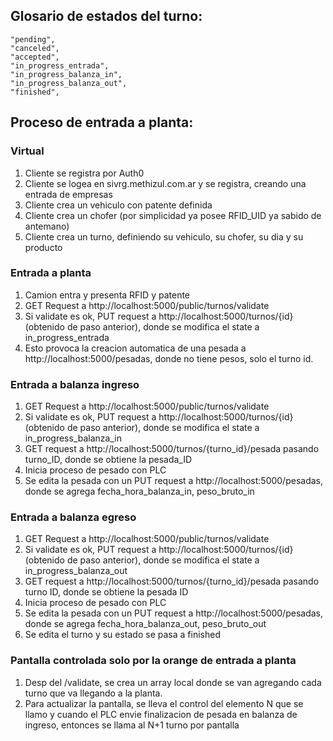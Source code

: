 ## Glosario de estados del turno:
    "pending",
    "canceled",
    "accepted",
    "in_progress_entrada",
    "in_progress_balanza_in",
    "in_progress_balanza_out",
    "finished",

## Proceso de entrada a planta:

### Virtual
1. Cliente se registra por Auth0
2. Cliente se logea en sivrg.methizul.com.ar y se registra, creando una entrada de empresas
3. Cliente crea un vehiculo con patente definida
4. Cliente crea un chofer (por simplicidad ya posee RFID_UID ya sabido de antemano)
5. Cliente crea un turno, definiendo su vehiculo, su chofer, su dia y su producto
### Entrada a planta
1. Camion entra y presenta RFID y patente
2. GET Request a http://localhost:5000/public/turnos/validate
3. Si validate es ok, PUT request a http://localhost:5000/turnos/{id} (obtenido de paso anterior), donde se modifica el state a in_progress_entrada
4. Esto provoca la creacion automatica de una pesada a http://localhost:5000/pesadas, donde no tiene pesos, solo el turno id.
### Entrada a balanza ingreso
1. GET Request a http://localhost:5000/public/turnos/validate
2. Si validate es ok, PUT request a http://localhost:5000/turnos/{id} (obtenido de paso anterior), donde se modifica el state a in_progress_balanza_in
3. GET request a http://localhost:5000/turnos/{turno_id}/pesada pasando turno_ID, donde se obtiene la pesada_ID
4. Inicia proceso de pesado con PLC
5. Se edita la pesada con un PUT request a http://localhost:5000/pesadas, donde se agrega fecha_hora_balanza_in, peso_bruto_in
### Entrada a balanza egreso
1. GET Request a http://localhost:5000/public/turnos/validate
2. Si validate es ok, PUT request a http://localhost:5000/turnos/{id} (obtenido de paso anterior), donde se modifica el state a in_progress_balanza_out
3. GET request a http://localhost:5000/turnos/{turno_id}/pesada pasando turno ID, donde se obtiene la pesada ID
4. Inicia proceso de pesado con PLC
5. Se edita la pesada con un PUT request a http://localhost:5000/pesadas, donde se agrega fecha_hora_balanza_out, peso_bruto_out
6. Se edita el turno y su estado se pasa a finished


### Pantalla controlada solo por la orange de entrada a planta
1. Desp del /validate, se crea un array local donde se van agregando cada turno que va llegando a la planta.
2. Para actualizar la pantalla, se lleva el control del elemento N que se llamo y cuando el PLC envie finalizacion de pesada en balanza de ingreso, entonces se llama al N+1 turno por pantalla
